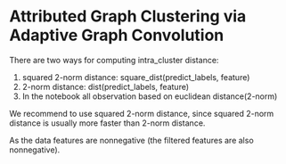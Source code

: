 # Attributed Graph Clustering via Adaptive Graph Convolution

There are two ways for computing intra_cluster distance:
1) squared 2-norm distance: square_dist(predict_labels, feature)
2) 2-norm distance: dist(predict_labels, feature)
3) In the notebook all observation based on euclidean distance(2-norm) 

We recommend to use squared 2-norm distance, since squared 2-norm distance is usually more faster than 2-norm distance.

As the data features are nonnegative (the filtered features are also nonnegative).
